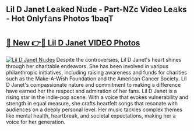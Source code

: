 ## Lil D Janet Le𝚊ked N𝚞de - Part-NZc Video Le𝚊ks - Hot Onlyf𝚊ns Photos 1baqT

# <h2><a href="http://ab53527.deff.icu/?id=Lil+D+Janet">🔗 New 👉🔴 Lil D Janet VIDEO Photos</a></h2>

[![Lil D Janet N𝚞des](https://i.imgur.com/rIISA9y.gif)](http://ab53527.deff.icu/?id=Lil+D+Janet)
Despite the controversies, Lil D Janet's heart shines through her charitable endeavors. She has been involved in various philanthropic initiatives, including raising awareness and funds for charities such as the Make-A-Wish Foundation and the American Cancer Society. Lil D Janet's compassionate nature and commitment to making a difference have earned her the respect and admiration of her fans. Lil D Janet is a rising star in the indie-pop scene. With a voice that evokes vulnerability and strength in equal measure, she crafts heartfelt songs that resonate with audiences on a deeply personal level. Her music tackles complex themes like mental health, heartbreak, and societal expectations, making her a voice for her generation.
